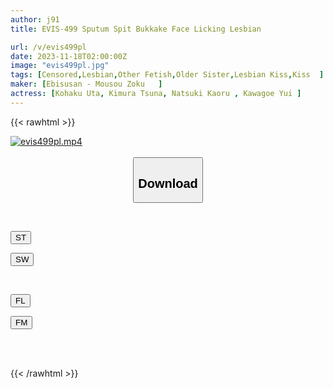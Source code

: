 ```yaml
---
author: j91
title: EVIS-499 Sputum Spit Bukkake Face Licking Lesbian

url: /v/evis499pl
date: 2023-11-18T02:00:00Z
image: "evis499pl.jpg"
tags: [Censored,Lesbian,Other Fetish,Older Sister,Lesbian Kiss,Kiss	 ]
maker: [Ebisusan - Mousou Zoku   ]
actress: [Kohaku Uta, Kimura Tsuna, Natsuki Kaoru , Kawagoe Yui ]
---
```



{{< rawhtml >}}

<div class="video" data-videoid="MzwZ9DopMOUm7WA">
    <a href="javascript:;">
        <img src="/v/evis499pl/evis499pl.jpg" width="WIDTH" height="HEIGHT" alt="evis499pl.mp4" loading="lazy">
    </a>
</div>

<script type="text/javascript" src="https://j91.asia/asset/on-demand-st.js"></script>

<br>
  <link rel="stylesheet" href="https://j91.asia/asset/bs5.css">
  
  <center>
  <button class="btn btn-primary" type="button" data-bs-toggle="collapse" data-bs-target=".multi-collapse" aria-expanded="false" aria-controls="multiCollapseExample1 multiCollapseExample2"><h2>Download</h2></button></center>
</p>
<div class="row">
  <div class="col">
    <div class="collapse multi-collapse" id="multiCollapseExample1">
      <div class="card card-body">
	      	      <br>
<div class="buttons">  
<p><a href="https://streamtape.to/v/MzwZ9DopMOUm7WA" target="_blank"><button class="btn-hover color-3"><i class="fa fa-download"></i> ST</button></a></p>
<p><a href="https://sfastwish.com/o25lf1go57c1" target="_blank"><button class="btn-hover color-2"><i class="fa fa-download"></i> SW</button></a></p></div>
    </div>
  </div>
</div>
  <div class="col">
    <div class="collapse multi-collapse" id="multiCollapseExample2">
      <div class="card card-body">
	      <br>
<div class="buttons">
<p><a href="https://filelions.online/f/j4va9rclmlr8" target="_blank"><button class="btn-hover color-9"><i class="fa fa-download"></i> FL</button></a></p>
<p><a href="javascript:;" target="_blank"><button class="btn-hover color-8"><i class="fa fa-download"></i> FM</button></a></p></div>
<br><br>
      </div>
    </div>
  </div>
</div>

{{< /rawhtml >}}
